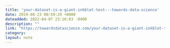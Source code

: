 ```yaml
---
title: 'your-dataset-is-a-giant-inkblot-test---towards-data-science'
date: 2019-08-23 00:59:29 +0000
dateadded: 2022-04-07 23:16:03 -0400
description: ""
link: "https://towardsdatascience.com/your-dataset-is-a-giant-inkblot-test-b9bf4c53eec5?gi=e263cb4ff313"
category:
layout: note
---
```

